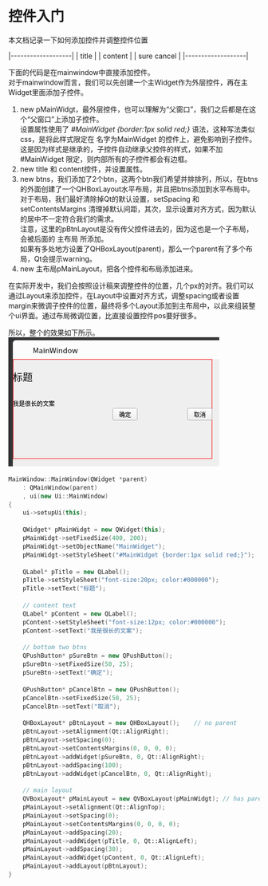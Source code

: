 # 控件入门
本文档记录一下如何添加控件并调整控件位置

|-------------------|
|  title            |
|  content          |
|       sure cancel |
|-------------------|

下面的代码是在mainwindow中直接添加控件。  
对于mainwindow而言，我们可以先创建一个主Widget作为外层控件，再在主Widget里面添加子控件。  
1. new pMainWidgt，最外层控件，也可以理解为“父窗口”，我们之后都是在这个“父窗口”上添加子控件。  
   设置属性使用了 *#MainWidget {border:1px solid red;}* 语法，这种写法类似css，是将此样式限定在 名字为MainWidget 的控件上，避免影响到子控件。这是因为样式是继承的，子控件自动继承父控件的样式，如果不加 #MainWidget 限定，则内部所有的子控件都会有边框。  
2. new title 和 content控件，并设置属性。  
3. new btns，我们添加了2个btn，这两个btn我们希望并排排列，所以，在btns的外面创建了一个QHBoxLayout水平布局，并且把btns添加到水平布局中。  
   对于布局，我们最好清除掉Qt的默认设置，setSpacing 和 setContentsMargins 清理掉默认间距，其次，显示设置对齐方式，因为默认的居中不一定符合我们的需求。  
   注意，这里的pBtnLayout是没有传父控件进去的，因为这也是一个子布局，会被后面的 主布局 所添加。  
   如果有多处地方设置了QHBoxLayout(parent)，那么一个parent有了多个布局，Qt会提示warning。  
4. new 主布局pMainLayout，把各个控件和布局添加进来。  

在实际开发中，我们会按照设计稿来调整控件的位置，几个px的对齐。我们可以通过Layout来添加控件，在Layout中设置对齐方式，调整spacing或者设置margin来微调子控件的位置，最终将多个Layout添加到主布局中，以此来组装整个ui界面。通过布局微调位置，比直接设置控件pos要好很多。

所以，整个的效果如下所示。  
![20211223120947](https://raw.githubusercontent.com/LittleMali/docs/master/mdPics/20211223120947.png)   

```c++
MainWindow::MainWindow(QWidget *parent)
    : QMainWindow(parent)
    , ui(new Ui::MainWindow)
{
    ui->setupUi(this);

    QWidget* pMainWidgt = new QWidget(this);
    pMainWidgt->setFixedSize(400, 200);
    pMainWidgt->setObjectName("MainWidget");
    pMainWidgt->setStyleSheet("#MainWidget {border:1px solid red;}");

    QLabel* pTitle = new QLabel();
    pTitle->setStyleSheet("font-size:20px; color:#000000");
    pTitle->setText("标题");

    // content text
    QLabel* pContent = new QLabel();
    pContent->setStyleSheet("font-size:12px; color:#000000");
    pContent->setText("我是很长的文案");

    // bottom two btns
    QPushButton* pSureBtn = new QPushButton();
    pSureBtn->setFixedSize(50, 25);
    pSureBtn->setText("确定");

    QPushButton* pCancelBtn = new QPushButton();
    pCancelBtn->setFixedSize(50, 25);
    pCancelBtn->setText("取消");

    QHBoxLayout* pBtnLayout = new QHBoxLayout();    // no parent
    pBtnLayout->setAlignment(Qt::AlignRight);
    pBtnLayout->setSpacing(0);
    pBtnLayout->setContentsMargins(0, 0, 0, 0);
    pBtnLayout->addWidget(pSureBtn, 0, Qt::AlignRight);
    pBtnLayout->addSpacing(100);
    pBtnLayout->addWidget(pCancelBtn, 0, Qt::AlignRight);

    // main layout
    QVBoxLayout* pMainLayout = new QVBoxLayout(pMainWidgt); // has parent
    pMainLayout->setAlignment(Qt::AlignTop);
    pMainLayout->setSpacing(0);
    pMainLayout->setContentsMargins(0, 0, 0, 0);
    pMainLayout->addSpacing(20);
    pMainLayout->addWidget(pTitle, 0, Qt::AlignLeft);
    pMainLayout->addSpacing(30);
    pMainLayout->addWidget(pContent, 0, Qt::AlignLeft);
    pMainLayout->addLayout(pBtnLayout);
}
```
